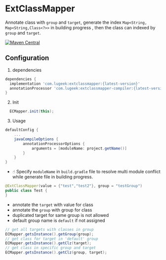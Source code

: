 # ExtClassMapper

Annotate class with `group` and `target`, generate the index `Map<String, Map<String,Class<?>>` in building progress , then the class can indexed by `group` and `target`.

[![Maven Central](https://img.shields.io/maven-central/v/com.lugeek/extclassmapper.svg)](https://mvnrepository.com/artifact/com.lugeek/extclassmapper)

Configuration
--------
1. dependencies  
```groovy
dependencies {
  implementation 'com.lugeek:extclassmapper:{latest-version}'
  annotationProcessor 'com.lugeek:extclassmapper-compiler:{latest-version}'
}
```

2. Init  
```java
  ECMapper.init(this);
```

3. Usage  
```groovy
defaultConfig {
    ...
    javaCompileOptions {
        annotationProcessorOptions {
            arguments = [moduleName: project.getName()]
        }
    }
}
```  
* ☝︎ Specify `moduleName` in `build.gradle` file to resolve multi module conflict while generate file in building progress.  

```java
@ExtClassMapper(value = {"test","test2"}, group = "testGroup")
public class Test {
}
```  

* annotate the `target` with value for class
* annotate the `group` with group for class
* duplicated target for same group is not allowed
* default group name is `default` if not assigned

```java
// get all targets with classes in group
ECMapper.getsInstance().getGroup(group);
// get class for target in 'default' group
ECMapper.getsInstance().getClz(target);
// get class in specific group and target
ECMapper.getsInstance().getClz(group, target);
```